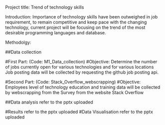Project title: Trend of technology skills

Introduction:
Importance of technology skills have been outweighed in job requirement, to remain competitive and keep pace with the changing technology,
current project will be focusing on the trend of the most desirable programming languages and database.

Methodolgy:

##Data collection 

#First Part: (Code: M1_Data_collection)
#Objective: Determine the number of jobs currently open for various technologies and for various locations
Job posting data will be collected by requesting the github job posting api. 

#Second Part: (Code: Stack_Overflow_webscrapping)
#Objective:
Employees level of technology education and training data will be collected by webscrapping from the Survey from the website Stack Overflow 

##Data analysis
refer to the pptx uploaded

#Results
refer to the pptx uploaded
#Data Visualisation
refer to the pptx uploaded

